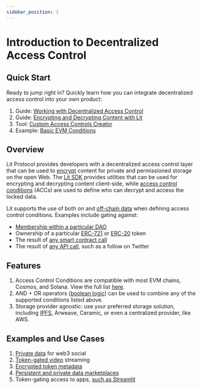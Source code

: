 ```yaml
---
sidebar_position: 1
---
```


# Introduction to Decentralized Access Control

## Quick Start

Ready to jump right in? Quickly learn how you can integrate decentralized access control into your own product:

1. Guide: [Working with Decentralized Access Control](https://spark.litprotocol.com/working-with-decentralized-access-control/)
2. Guide: [Encrypting and Decrypting Content with Lit](../sdk/explanation/encryption)
3. Tool: [Custom Access Controls Creator](https://custom-access-control-conditions.lit.repl.co/) 
4. Example: [Basic EVM Conditions](../access-control/evm/basic-examples)

## Overview

Lit Protocol provides developers with a decentralized access control layer that can be used to [encrypt](../resources/glossary#encryption) content for private and permissioned storage on the open Web. The [Lit SDK](https://github.com/LIT-Protocol/js-sdk) provides utilities that can be used for encrypting and decrypting content client-side, while [access control conditions](../access-control/condition-types/unified-access-control-conditions) (ACCs) are used to define who can decrypt and access the locked data. 

Lit supports the use of both on and [off-chain data](../access-control/condition-types/lit-action-conditions) when defining access control conditions. Examples include gating against:

- [Membership within a particular DAO](../access-control/evm/basic-examples#must-be-a-member-of-a-dao-molochdaov21-also-supports-daohaus)
- Ownership of a particular [ERC-721](../access-control/evm/basic-examples#must-posess-any-token-in-an-erc721-collection-nft-collection) or [ERC-20](../access-control/evm/basic-examples#must-posess-at-least-one-erc20-token) token
- The result of [any smart contract call](../access-control/evm/custom-contract-calls)
- The result of [any API call](../access-control/condition-types/lit-action-conditions), such as a follow on Twitter

## Features

1. Access Control Conditions are compatible with most EVM chains, Cosmos, and Solana. View the full list [here](../resources/supported-chains).
2. AND + OR operators ([boolean logic](../access-control/condition-types/boolean-logic)) can be used to combine any of the supported conditions listed above.
3. Storage provider agnostic: use your preferred storage solution, including [IPFS](https://spark.litprotocol.com/encrypttoipfs/), Arweave, Ceramic, or even a centralized provider, like AWS.

## Examples and Use Cases

1. [Private data](https://docs.lens.xyz/docs/gated) for web3 social
2. [Token-gated video](https://github.com/suhailkakar/livepeer-token-gated-vod) streaming
3. [Encrypted token metadata](https://spark.litprotocol.com/semantic/)
4. [Persistent and private data marketplaces](https://blog.streamr.network/streamr-integrates-lit-protocol/)
5. Token-gating access to apps, [such as Streamlit](https://github.com/AlgoveraAI/streamlit-metamask/tree/main#lit-protocol-components)